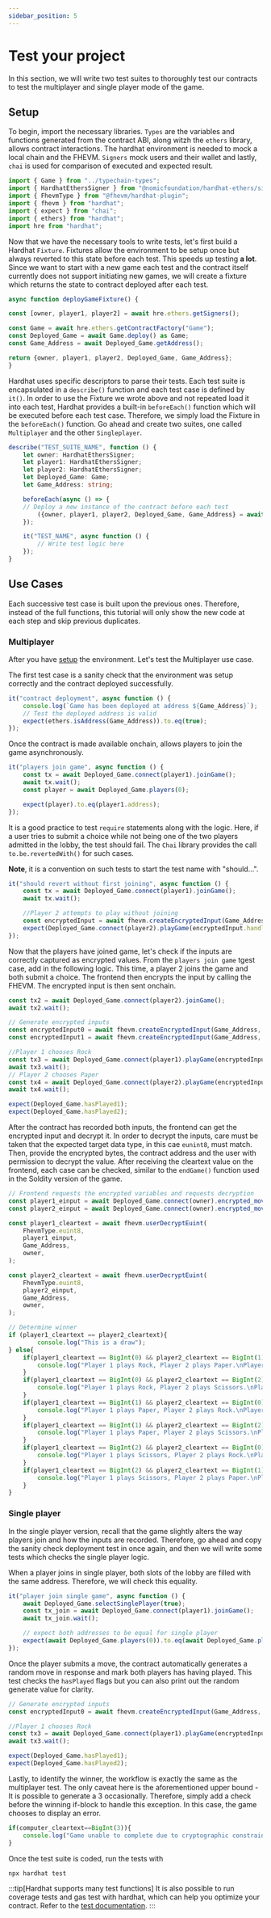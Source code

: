 ```yaml
---
sidebar_position: 5
---
```


# Test your project

In this section, we will write two test suites to thoroughly test our contracts to test the multiplayer and single player mode of the game.

## Setup
To begin, import the necessary libraries. `Types` are the variables and functions generated from the contract ABI, along witzh the `ethers` library, allows contract interactions. The hardhat environment is needed to mock a local chain and the FHEVM. `Signers` mock users and their wallet and lastly, `chai` is used for comparison of executed and expected result.
```typescript
import { Game } from "../typechain-types";
import { HardhatEthersSigner } from "@nomicfoundation/hardhat-ethers/signers";
import { FhevmType } from "@fhevm/hardhat-plugin";
import { fhevm } from "hardhat";
import { expect } from "chai";
import { ethers} from "hardhat";
import hre from "hardhat";
```

Now that we have the necessary tools to write tests, let's first build a Hardhat `Fixture`. Fixtures allow the environment to be setup once but always reverted to this state before each test. This speeds up testing **a lot**. Since we want to start with a new game each test and the contract itself currently does not support initiating new games, we will create a fixture which returns the state to contract deployed after each test.

```typescript
async function deployGameFixture() {

const [owner, player1, player2] = await hre.ethers.getSigners();

const Game = await hre.ethers.getContractFactory("Game");
const Deployed_Game = await Game.deploy() as Game;
const Game_Address = await Deployed_Game.getAddress();

return {owner, player1, player2, Deployed_Game, Game_Address};
}
```
Hardhat uses specific descriptors to parse their tests. Each test suite is encapsulated in a `describe()` function and each test case is defined by `it()`. In order to use the Fixture we wrote above and not repeated load it into each test, Hardhat provides a built-in `beforeEach()` function which will be executed before each test case. Therefore, we simply load the Fixture in the `beforeEach()` function. Go ahead and create two suites, one called `Multiplayer` and the other `Singleplayer`. 
```typescript
describe("TEST_SUITE_NAME", function () {
    let owner: HardhatEthersSigner;
    let player1: HardhatEthersSigner;
    let player2: HardhatEthersSigner;
    let Deployed_Game: Game;
    let Game_Address: string;

    beforeEach(async () => {
    // Deploy a new instance of the contract before each test
        ({owner, player1, player2, Deployed_Game, Game_Address} = await deployGameFixture());
    });

    it("TEST_NAME", async function () {
        // Write test logic here
    });
}
```

## Use Cases
Each successive test case is built upon the previous ones. Therefore, instead of the full functions, this tutorial will only show the new code at each step and skip previous duplicates.

### Multiplayer
After you have [setup](#setup) the environment. Let's test the Multiplayer use case.

The first test case is a sanity check that the environment was setup correctly and the contract deployed successfully.
```typescript
it("contract deployment", async function () {
    console.log(`Game has been deployed at address ${Game_Address}`);
    // Test the deployed address is valid
    expect(ethers.isAddress(Game_Address)).to.eq(true);
});
```
Once the contract is made available onchain, allows players to join the game asynchronously.
```typescript
it("players join game", async function () {
    const tx = await Deployed_Game.connect(player1).joinGame();
    await tx.wait();
    const player = await Deployed_Game.players(0);

    expect(player).to.eq(player1.address);
});
```
It is a good practice to test `require` statements along with the logic. Here, if a user tries to submit a choice while not being one of the two players admitted in the lobby, the test should fail. The `Chai` library provides the call `to.be.revertedWith()` for such cases.

**Note**, it is a convention on such tests to start the test name with "should...". 
```typescript
it("should revert without first joining", async function () {
    const tx = await Deployed_Game.connect(player1).joinGame();
    await tx.wait();

    //Player 2 attempts to play without joining
    const encryptedInput = await fhevm.createEncryptedInput(Game_Address, player2.address).add8(1).encrypt();
    expect(Deployed_Game.connect(player2).playGame(encryptedInput.handles[0], encryptedInput.inputProof)).to.be.revertedWith("Invalid Player");
});
```
Now that the players have joined game, let's check if the inputs are correctly captured as encrypted values. From the `players join game` tgest case, add in the following logic. This time, a player 2 joins the game and both submit a choice. The frontend then encrypts the input by calling the FHEVM. The encrypted input is then sent onchain.
```typescript
const tx2 = await Deployed_Game.connect(player2).joinGame();
await tx2.wait();

// Generate encrypted inputs
const encryptedInput0 = await fhevm.createEncryptedInput(Game_Address, player1.address).add8(0).encrypt();
const encryptedInput1 = await fhevm.createEncryptedInput(Game_Address, player2.address).add8(1).encrypt();

//Player 1 chooses Rock
const tx3 = await Deployed_Game.connect(player1).playGame(encryptedInput0.handles[0], encryptedInput0.inputProof);
await tx3.wait();
// Player 2 chooses Paper
const tx4 = await Deployed_Game.connect(player2).playGame(encryptedInput1.handles[0], encryptedInput1.inputProof);
await tx4.wait();

expect(Deployed_Game.hasPlayed1);
expect(Deployed_Game.hasPlayed2);
```
After the contract has recorded both inputs, the frontend can get the encrypted input and decrypt it. In order to decrypt the inputs, care must be taken that the expected target data type, in this cae `eunint8`, must match. Then, provide the encrypted bytes, the contract address and the user with permission to decrypt the value. After receiving the cleartext value on the frontend, each case can be checked, similar to the `endGame()` function used in the Soldity version of the game.
```typescript
// Frontend requests the encrypted variables and requests decryption
const player1_einput = await Deployed_Game.connect(owner).encrypted_moves(0);
const player2_einput = await Deployed_Game.connect(owner).encrypted_moves(1);

const player1_cleartext = await fhevm.userDecryptEuint(
    FhevmType.euint8, 
    player1_einput,
    Game_Address,
    owner,
);

const player2_cleartext = await fhevm.userDecryptEuint(
    FhevmType.euint8,
    player2_einput,
    Game_Address,
    owner,
);

// Determine winner
if (player1_cleartext == player2_cleartext){
        console.log("This is a draw");
} else{
    if(player1_cleartext == BigInt(0) && player2_cleartext == BigInt(1)){
        console.log("Player 1 plays Rock, Player 2 plays Paper.\nPlayer 2 wins");
    }
    if(player1_cleartext == BigInt(0) && player2_cleartext == BigInt(2)){
        console.log("Player 1 plays Rock, Player 2 plays Scissors.\nPlayer 1 wins");
    }
    if(player1_cleartext == BigInt(1) && player2_cleartext == BigInt(0)){
        console.log("Player 1 plays Paper, Player 2 plays Rock.\nPlayer 1 wins");
    }
    if(player1_cleartext == BigInt(1) && player2_cleartext == BigInt(2)){ //player1 paper - player2 scissors
        console.log("Player 1 plays Paper, Player 2 plays Scissors.\nPlayer 2 wins");
    }
    if(player1_cleartext == BigInt(2) && player2_cleartext == BigInt(0)){ //player1 scissors - player2 rock
        console.log("Player 1 plays Scissors, Player 2 plays Rock.\nPlayer 2 wins");
    }
    if(player1_cleartext == BigInt(2) && player2_cleartext == BigInt(1)){ //player1 scissors - player2 paper
        console.log("Player 1 plays Scissors, Player 2 plays Paper.\nPlayer 1 wins");
    }
}
```
### Single player

In the single player version, recall that the game slightly alters the way players join and how the inputs are recorded. Therefore, go ahead and copy the sanity check deployment test in once again, and then we will write some tests which checks the single player logic.

When a player joins in single player, both slots of the lobby are filled with the same address. Therefore, we will check this equality.
```typescript
it("player join single game", async function () {
    await Deployed_Game.selectSinglePlayer(true);
    const tx_join = await Deployed_Game.connect(player1).joinGame();
    await tx_join.wait();

    // expect both addresses to be equal for single player
    expect(await Deployed_Game.players(0)).to.eq(await Deployed_Game.players(1));
});
```
Once the player submits a move, the contract automatically generates a random move in response and mark both players has having played. This test checks the `hasPlayed` flags but you can also print out the random generate value for clarity.
```typescript
// Generate encrypted inputs
const encryptedInput0 = await fhevm.createEncryptedInput(Game_Address, player1.address).add8(0).encrypt();

//Player 1 chooses Rock
const tx3 = await Deployed_Game.connect(player1).playGame(encryptedInput0.handles[0], encryptedInput0.inputProof);
await tx3.wait();

expect(Deployed_Game.hasPlayed1);
expect(Deployed_Game.hasPlayed2);
```
Lastly, to identify the winner, the workflow is exactly the same as the multiplayer test. The only caveat here is the aforementioned upper bound - It is possible to generate a 3 occasionally. Therefore, simply add a check before the winning if-block to handle this exception. In this case, the game chooses to display an error.
```typescript
if(computer_cleartext==BigInt(3)){
    console.log("Game unable to complete due to cryptographic constraint on the random number generation. Please play again.");
}
```

Once the test suite is coded, run the tests with
```bash
npx hardhat test
```

:::tip[Hardhat supports many test functions]
It is also possible to run coverage tests and gas test with hardhat, which can help you optimize your contract. Refer to the [test documentation](https://hardhat.org/tutorial/testing-contracts).
:::
